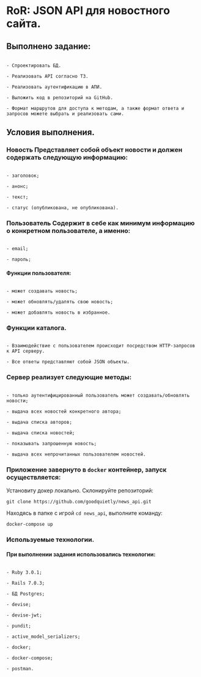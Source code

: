 # RoR: JSON API для новостного сайта.

## Выполнено задание:

```

- Спроектировать БД.

- Реализовать API согласно ТЗ.

- Реализовать аутентификацию в АПИ.

- Выложить код в репозиторий на GitHub.

- Формат маршрутов для доступа к методам, а также формат ответа и запросов можете выбрать и реализовать сами.

```

## Условия выполнения.

### Новость Представляет собой объект новости и должен содержать следующую информацию:

```

- заголовок;

- анонс;

- текст;

- статус (опубликована, не опубликована).

```

### Пользователь Содержит в себе как минимум информацию о конкретном пользователе, а именно:

```

- email;

- пароль;

```

#### Функции пользователя:

```

- может создавать новость;

- может обновлять/удалять свою новость;

- может добавлять новость в избранное.

```

### Функции каталога.

```

- Взаимодействие с пользователем происходит посредством HTTP-запросов к API серверу.

- Все ответы представляют собой JSON объекты.

```

### Сервер реализует следующие методы:

```

- только аутентифицированный пользователь может создавать/обновлять новости;

- выдача всех новостей конкретного автора;

- выдача списка авторов;

- выдача списка новостей;

- показывать запрошенную новость;

- выдача всех непрочитанных пользователем новостей.

```

### Приложение завернуто в `docker` контейнер, запуск осуществляется:

Установиту докер локально. Склонируйте репозиторий:

```
git clone https://github.com/goodquietly/news_api.git
```

Находясь в папке с игрой `cd news_api`, выполните команду:

```
docker-compose up
```

### Используемые технологии.

#### При выполнении задания использовались технологии:

```

- Ruby 3.0.1;

- Rails 7.0.3;

- БД Postgres;

- devise;

- devise-jwt;

- pundit;

- active_model_serializers;

- docker;

- docker-compose;

- postman.

```
